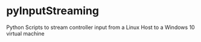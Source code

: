 # pyInputStreaming
Python Scripts to stream controller input from a Linux Host to a Windows 10 virtual machine
